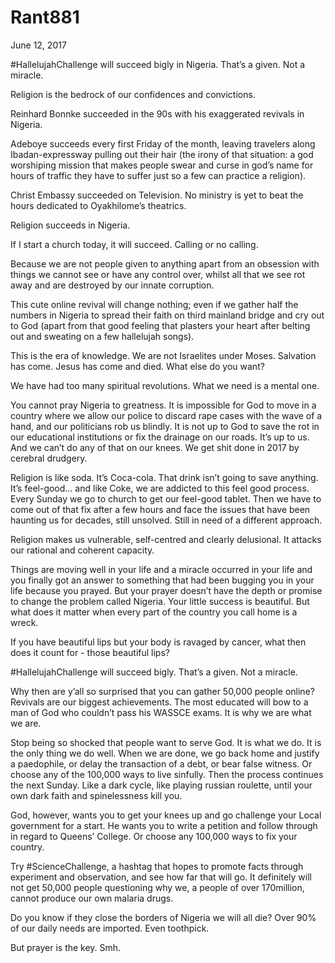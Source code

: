 # Rant881


June 12, 2017

#HallelujahChallenge will succeed bigly in Nigeria. That’s a given. Not a miracle.

Religion is the bedrock of our confidences and convictions.

Reinhard Bonnke succeeded in the 90s with his exaggerated revivals in Nigeria.

Adeboye succeeds every first Friday of the month, leaving travelers along Ibadan-expressway pulling out their hair (the irony of that situation: a god worshiping mission that makes people swear and curse in god’s name for hours of traffic they have to suffer just so a few can practice a religion).

Christ Embassy succeeded on Television. No ministry is yet to beat the hours dedicated to Oyakhilome’s theatrics.

Religion succeeds in Nigeria.

If I start a church today, it will succeed. Calling or no calling.

Because we are not people given to anything apart from an obsession with things we cannot see or have any control over, whilst all that we see rot away and are destroyed by our innate corruption.

This cute online revival will change nothing; even if we gather half the numbers in Nigeria to spread their faith on third mainland bridge and cry out to God (apart from that good feeling that plasters your heart after belting out and sweating on a few hallelujah songs).

This is the era of knowledge. We are not Israelites under Moses. Salvation has come. Jesus has come and died. What else do you want?

We have had too many spiritual revolutions. What we need is a mental one.

You cannot pray Nigeria to greatness. It is impossible for God to move in a country where we allow our police to discard rape cases with the wave of a hand, and our politicians rob us blindly. It is not up to God to save the rot in our educational institutions or fix the drainage on our roads. It’s up to us. And we can’t do any of that on our knees. We get shit done in 2017 by cerebral drudgery.

Religion is like soda. It’s Coca-cola. That drink isn’t going to save anything. It’s feel-good… and like Coke, we are addicted to this feel good process. Every Sunday we go to church to get our feel-good tablet. Then we have to come out of that fix after a few hours and face the issues that have been haunting us for decades, still unsolved. Still in need of a different approach.

Religion makes us vulnerable, self-centred and clearly delusional. It attacks our rational and coherent capacity.

Things are moving well in your life and a miracle occurred in your life and you finally got an answer to something that had been bugging you in your life because you prayed. But your prayer doesn’t have the depth or promise to change the problem called Nigeria. Your little success is beautiful. But what does it matter when every part of the country you call home is a wreck.

If you have beautiful lips but your body is ravaged by cancer, what then does it count for - those beautiful lips?

#HallelujahChallenge will succeed bigly. That’s a given. Not a miracle.

Why then are y’all so surprised that you can gather 50,000 people online? Revivals are our biggest achievements. The most educated will bow to a man of God who couldn’t pass his WASSCE exams. It is why we are what we are.

Stop being so shocked that people want to serve God. It is what we do. It is the only thing we do well. When we are done, we go back home and justify a paedophile, or delay the transaction of a debt, or bear false witness. Or choose any of the 100,000 ways to live sinfully. Then the process continues the next Sunday. Like a dark cycle, like playing russian roulette, until your own dark faith and spinelessness kill you.

God, however, wants you to get your knees up and go challenge your Local government for a start. He wants you to write a petition and follow through in regard to Queens’ College. Or choose any 100,000 ways to fix your country.

Try #ScienceChallenge, a hashtag that hopes to promote facts through experiment and observation, and see how far that will go. It definitely will not get 50,000 people questioning why we, a people of over 170million, cannot produce our own malaria drugs.

Do you know if they close the borders of Nigeria we will all die? Over 90% of our daily needs are imported. Even toothpick. 

But prayer is the key. Smh.